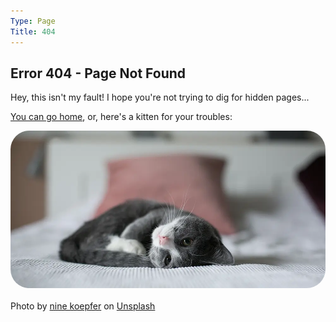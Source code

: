 ```yaml
---
Type: Page
Title: 404
---
```


## Error 404 - Page Not Found

Hey, this isn't my fault! I hope you're not trying to dig for hidden pages.<a href="/home" style="text-decoration: none;">.</a>.

[You can go home](/), or, here's a kitten for your troubles:

<div class="img-container-wide"> <img style="border-radius:30px;" src="https://raw.githubusercontent.com/george-probably/chachanidze.com/main/Images/404-kitten.webp" alt="a little kitten."> </div></br><div class="caption">Photo by <a href="https://unsplash.com/@enka80" target="_blank">nine koepfer</a> on <a href="https://unsplash.com/" target="_blank">Unsplash</a></div></br>
